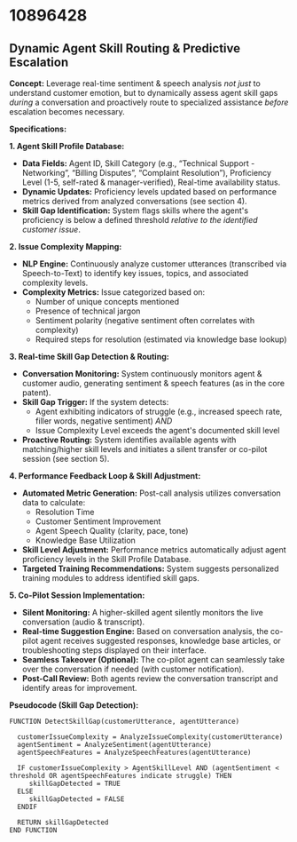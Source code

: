 # 10896428

## Dynamic Agent Skill Routing & Predictive Escalation

**Concept:** Leverage real-time sentiment & speech analysis *not just* to understand customer emotion, but to dynamically assess agent skill gaps *during* a conversation and proactively route to specialized assistance *before* escalation becomes necessary.

**Specifications:**

**1. Agent Skill Profile Database:**

*   **Data Fields:** Agent ID, Skill Category (e.g., “Technical Support - Networking”, “Billing Disputes”, “Complaint Resolution”), Proficiency Level (1-5, self-rated & manager-verified), Real-time availability status.
*   **Dynamic Updates:**  Proficiency levels updated based on performance metrics derived from analyzed conversations (see section 4).
*   **Skill Gap Identification:** System flags skills where the agent's proficiency is below a defined threshold *relative to the identified customer issue*.

**2. Issue Complexity Mapping:**

*   **NLP Engine:** Continuously analyze customer utterances (transcribed via Speech-to-Text) to identify key issues, topics, and associated complexity levels.
*   **Complexity Metrics:** Issue categorized based on:
    *   Number of unique concepts mentioned
    *   Presence of technical jargon
    *   Sentiment polarity (negative sentiment often correlates with complexity)
    *   Required steps for resolution (estimated via knowledge base lookup)

**3. Real-time Skill Gap Detection & Routing:**

*   **Conversation Monitoring:** System continuously monitors agent & customer audio, generating sentiment & speech features (as in the core patent).
*   **Skill Gap Trigger:**  If the system detects:
    *   Agent exhibiting indicators of struggle (e.g., increased speech rate, filler words, negative sentiment) *AND*
    *   Issue Complexity Level exceeds the agent's documented skill level
*   **Proactive Routing:** System identifies available agents with matching/higher skill levels and initiates a silent transfer or co-pilot session (see section 5).

**4. Performance Feedback Loop & Skill Adjustment:**

*   **Automated Metric Generation:**  Post-call analysis utilizes conversation data to calculate:
    *   Resolution Time
    *   Customer Sentiment Improvement
    *   Agent Speech Quality (clarity, pace, tone)
    *   Knowledge Base Utilization
*   **Skill Level Adjustment:**  Performance metrics automatically adjust agent proficiency levels in the Skill Profile Database.
*   **Targeted Training Recommendations:** System suggests personalized training modules to address identified skill gaps.

**5. Co-Pilot Session Implementation:**

*   **Silent Monitoring:** A higher-skilled agent silently monitors the live conversation (audio & transcript).
*   **Real-time Suggestion Engine:** Based on conversation analysis, the co-pilot agent receives suggested responses, knowledge base articles, or troubleshooting steps displayed on their interface.
*   **Seamless Takeover (Optional):** The co-pilot agent can seamlessly take over the conversation if needed (with customer notification).
*   **Post-Call Review:** Both agents review the conversation transcript and identify areas for improvement.



**Pseudocode (Skill Gap Detection):**

```
FUNCTION DetectSkillGap(customerUtterance, agentUtterance)

  customerIssueComplexity = AnalyzeIssueComplexity(customerUtterance)
  agentSentiment = AnalyzeSentiment(agentUtterance)
  agentSpeechFeatures = AnalyzeSpeechFeatures(agentUtterance)

  IF customerIssueComplexity > AgentSkillLevel AND (agentSentiment < threshold OR agentSpeechFeatures indicate struggle) THEN
     skillGapDetected = TRUE
  ELSE
     skillGapDetected = FALSE
  ENDIF

  RETURN skillGapDetected
END FUNCTION
```